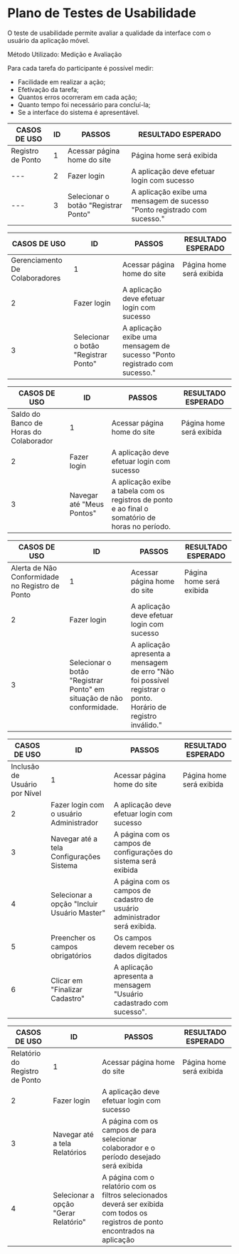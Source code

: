 # Plano de Testes de Usabilidade

O teste de usabilidade permite avaliar a qualidade da interface com o usuário da aplicação móvel.

Método Utilizado: Medição e Avaliação

Para cada tarefa do participante é possível medir:

- Facilidade em realizar a ação;
- Efetivação da tarefa;
- Quantos erros ocorreram em cada ação;
- Quanto tempo foi necessário para concluí-la;
- Se a interface do sistema é apresentável.

| **CASOS DE USO** | **ID** | **PASSOS** | **RESULTADO ESPERADO** |
| --- | --- | --- | --- |
| Registro de Ponto | 1 | Acessar página home do site | Página home será exibida |
| --- | 2 | Fazer login | A aplicação deve efetuar login com sucesso |
| --- | 3 | Selecionar o botão "Registrar Ponto" | A aplicação exibe uma mensagem de sucesso "Ponto registrado com sucesso." |

| **CASOS DE USO** | **ID** | **PASSOS** | **RESULTADO ESPERADO** |
| --- | --- | --- | --- |
| Gerenciamento De Colaboradores | 1 | Acessar página home do site | Página home será exibida |
| 2 | Fazer login | A aplicação deve efetuar login com sucesso |
| 3 | Selecionar o botão "Registrar Ponto" | A aplicação exibe uma mensagem de sucesso "Ponto registrado com sucesso." |

| **CASOS DE USO** | **ID** | **PASSOS** | **RESULTADO ESPERADO** |
| --- | --- | --- | --- |
| Saldo do Banco de Horas do Colaborador | 1 | Acessar página home do site | Página home será exibida |
| 2 | Fazer login | A aplicação deve efetuar login com sucesso |
| 3 | Navegar até "Meus Pontos" | A aplicação exibe a tabela com os registros de ponto e ao final o somatório de horas no período. |

| **CASOS DE USO** | **ID** | **PASSOS** | **RESULTADO ESPERADO** |
| --- | --- | --- | --- |
| Alerta de Não Conformidade no Registro de Ponto | 1 | Acessar página home do site | Página home será exibida |
| 2 | Fazer login | A aplicação deve efetuar login com sucesso |
| 3 | Selecionar o botão "Registrar Ponto" em situação de não conformidade. | A aplicação apresenta a mensagem de erro "Não foi possível registrar o ponto. Horário de registro inválido." |

| **CASOS DE USO** | **ID** | **PASSOS** | **RESULTADO ESPERADO** |
| --- | --- | --- | --- |
| Inclusão de Usuário por Nível | 1 | Acessar página home do site | Página home será exibida |
| 2 | Fazer login com o usuário Administrador | A aplicação deve efetuar login com sucesso |
| 3 | Navegar até a tela Configurações Sistema | A página com os campos de configurações do sistema será exibida |
| 4 | Selecionar a opção "Incluir Usuário Master" | A página com os campos de cadastro de usuário administrador será exibida. |
| 5 | Preencher os campos obrigatórios | Os campos devem receber os dados digitados |
| 6 | Clicar em "Finalizar Cadastro" | A aplicação apresenta a mensagem "Usuário cadastrado com sucesso". |

| **CASOS DE USO** | **ID** | **PASSOS** | **RESULTADO ESPERADO** |
| --- | --- | --- | --- |
| Relatório do Registro de Ponto | 1 | Acessar página home do site | Página home será exibida |
| 2 | Fazer login | A aplicação deve efetuar login com sucesso |
| 3 | Navegar até a tela Relatórios | A página com os campos de para selecionar colaborador e o período desejado será exibida |
| 4 | Selecionar a opção "Gerar Relatório" | A página com o relatório com os filtros selecionados deverá ser exibida com todos os registros de ponto encontrados na aplicação |
